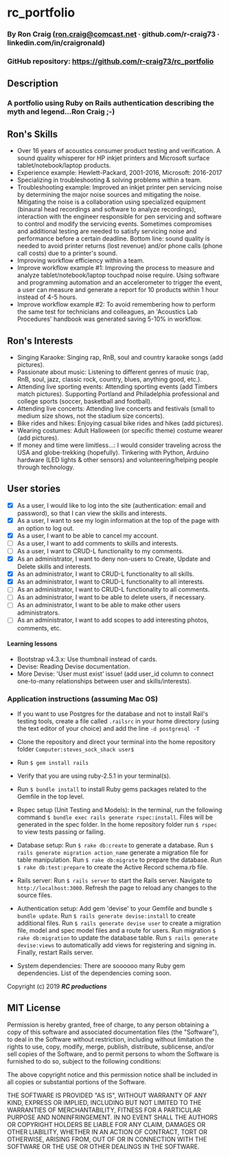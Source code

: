 # rc_portfolio

### By Ron Craig (ron.craig@comcast.net ∙ github.com/r-craig73 ∙ linkedin.com/in/craigronald)

### GitHub repository: https://github.com/r-craig73/rc_portfolio

## Description
### A portfolio using Ruby on Rails authentication describing the myth and legend...Ron Craig ;-)

## Ron's Skills
* Over 16 years of acoustics consumer product testing and verification.  A sound quality whisperer for HP inkjet printers and Microsoft surface tablet/notebook/laptop products.
* Experience example: Hewlett-Packard, 2001-2016, Microsoft: 2016-2017
* Specializing in troubleshooting & solving problems within a team.
* Troubleshooting example: Improved an inkjet printer pen servicing noise by determining the major noise sources and mitigating the noise. Mitigating the noise is a collaboration using specialized equipment (binaural head recordings and software to analyze recordings), interaction with the engineer responsible for pen servicing and software to control and modify the servicing events. Sometimes compromises and additional testing are needed to satisfy servicing noise and performance before a certain deadline. Bottom line: sound quality is needed to avoid printer returns (lost revenue) and/or phone calls (phone call costs) due to a printer's sound.
* Improving workflow efficiency within a team.
* Improve workflow example #1: Improving the process to measure and analyze tablet/notebook/laptop touchpad noise require. Using software and programming automation and an accelerometer to trigger the event, a user can measure and generate a report for 10 products within 1 hour instead of 4-5 hours.
* Improve workflow example #2: To avoid remembering how to perform the same test for technicians and colleagues, an 'Acoustics Lab Procedures' handbook was generated saving 5-10% in workflow.

## Ron's Interests
* Singing Karaoke: Singing rap, RnB, soul and country karaoke songs (add pictures).
* Passionate about music: Listening to different genres of music (rap, RnB, soul, jazz, classic rock, country, blues, anything good, etc.).
* Attending live sporting events: Attending sporting events (add Timbers match pictures). Supporting Portland and Philadelphia professional and college sports (soccer, basketball and football).
* Attending live concerts: Attending live concerts and festivals (small to medium size shows, not the stadium size concerts).
* Bike rides and hikes: Enjoying casual bike rides and hikes (add pictures).
* Wearing costumes: Adult Halloween (or specific theme) costume wearer (add pictures).
* If money and time were limitless...: I would consider traveling across the USA and globe-trekking (hopefully). Tinkering with Python, Arduino hardware (LED lights & other sensors) and volunteering/helping people through technology.

## User stories
- [x] As a user, I would like to log into the site (authentication: email and password), so that I can view the skills and interests.
- [x] As a user, I want to see my login information at the top of the page with an option to log out.
- [x] As a user, I want to be able to cancel my account.
- [ ] As a user, I want to add comments to skills and interests.
- [ ] As a user, I want to CRUD-L functionality to my comments.
- [x] As an administrator, I want to deny non-users to Create, Update and Delete skills and interests.
- [x] As an administrator, I want to CRUD-L functionality to all skills.
- [x] As an administrator, I want to CRUD-L functionality to all interests.
- [ ] As an administrator, I want to CRUD-L functionality to all comments.
- [ ] As an administrator, I want to be able to delete users, if necessary.
- [ ] As an administrator, I want to be able to make other users administrators.
- [ ] As an administrator, I want to add scopes to add interesting photos, comments, etc.

#### Learning lessons
* Bootstrap v4.3.x: Use thumbnail instead of cards.
* Devise: Reading Devise documentation.
* More Devise: 'User must exist' issue! (add user_id column to connect one-to-many relationships between user and skills/interests).

### Application instructions (assuming Mac OS)
* If you want to use Postgres for the database and not to install Rail's testing tools, create a file called `.railsrc` in your home directory (using the text editor of your choice) and add the line `-d postgresql -T`

* Clone the repository and direct your terminal into the home repository folder `Computer:steves_sock_shack user$`

* Run `$ gem install rails`

* Verify that you are using ruby-2.5.1 in your terminal(s).

* Run `$ bundle install` to install Ruby gems packages related to the Gemfile in the top level.

* Rspec setup (Unit Testing and Models): In the terminal, run the following command `$ bundle exec rails generate rspec:install`. Files will be generated in the spec folder.  In the home repository folder run `$ rspec` to view tests passing or failing.

* Database setup: Run `$ rake db:create` to generate a database. Run `$ rails generate migration action_name` generate a migration file for table manipulation. Run `$ rake db:migrate` to prepare the database. Run `$ rake db:test:prepare` to create the Active Record schema.rb file.

* Rails server: Run `$ rails server` to start the Rails server.  Navigate to `http://localhost:3000`.  Refresh the page to reload any changes to the source files.

* Authentication setup: Add gem 'devise' to your Gemfile and bundle `$ bundle update`. Run `$ rails generate devise:install` to create additional files. Run `$ rails generate devise user` to create a migration file, model and spec model files and a route for users.  Run migration `$ rake db:migration` to update the database table. Run `$ rails generate devise:views` to automatically add views for registering and signing in. Finally, restart Rails server.

* System dependencies: There are soooooo many Ruby gem dependencies. List of the dependencies coming soon.

Copyright (c) 2019 **_RC productions_**

MIT License
-----------
Permission is hereby granted, free of charge, to any person obtaining a copy of this software and associated documentation files (the "Software"), to deal in the Software without restriction, including without limitation the rights to use, copy, modify, merge, publish, distribute, sublicense, and/or sell copies of the Software, and to permit persons to whom the Software is furnished to do so, subject to the following conditions:

The above copyright notice and this permission notice shall be included in all copies or substantial portions of the Software.

THE SOFTWARE IS PROVIDED "AS IS", WITHOUT WARRANTY OF ANY KIND, EXPRESS OR IMPLIED, INCLUDING BUT NOT LIMITED TO THE WARRANTIES OF MERCHANTABILITY, FITNESS FOR A PARTICULAR PURPOSE AND NONINFRINGEMENT. IN NO EVENT SHALL THE AUTHORS OR COPYRIGHT HOLDERS BE LIABLE FOR ANY CLAIM, DAMAGES OR OTHER LIABILITY, WHETHER IN AN ACTION OF CONTRACT, TORT OR OTHERWISE, ARISING FROM, OUT OF OR IN CONNECTION WITH THE SOFTWARE OR THE USE OR OTHER DEALINGS IN THE SOFTWARE.
